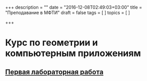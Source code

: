 +++
description = ""
date = "2016-12-08T02:49:03+03:00"
title = "Преподавание в МФТИ"
draft = false
tags = [
]
topics = [
]

+++

# Курс по геометрии и компьютерным приложениям

## [Первая лабораторная работа](/geometry/lab1)